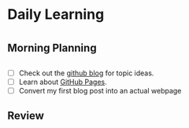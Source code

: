 #  Daily Learning <h1>
## Morning Planning <h2>
- [ ] Check out the  [github blog](https://github.blog/) for topic ideas.
- [ ] Learn about [GitHub Pages](https://skills.github.com/#first-day-on-github).
- [ ] Convert my first blog post into an actual webpage
## Review <h2>
